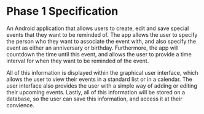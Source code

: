 # Phase 1 Specification

An Android application that allows users to create, edit and save special events that they want to be reminded of. The app allows the user to specify the person who they want to associate the event with, and also specify the event as either an anniversary or birthday. Furthermore, the app will countdown the time until this event, and allows the user to provide a time interval for when they want to be reminded of the event. 

All of this information is displayed within the graphical user interface, which allows the user to view their events in a standard list or in a calendar. The user interface also provides the user with a simple way of adding or editing their upcoming events. Lastly, all of this information will be stored on a database, so the user can save this information, and access it at their convience.
